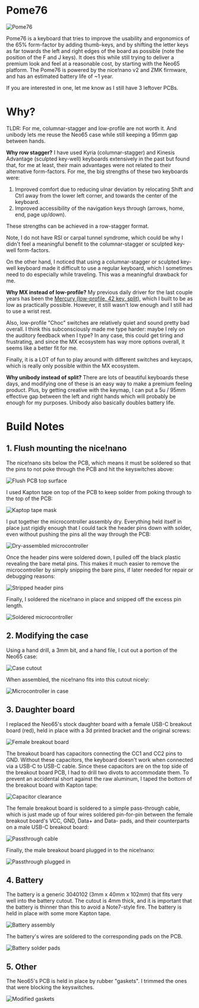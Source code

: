 # Pome76

![Pome76](/images/pome76.jpg)

Pome76 is a keyboard that tries to improve the usability and ergonomics of the 65% form-factor by adding thumb-keys, and by shifting the letter keys as far towards the left and right edges of the board as possible (note the position of the F and J keys). It does this while still trying to deliver a premium look and feel at a reasonable cost, by starting with the Neo65 platform. The Pome76 is powered by the nice!nano v2 and ZMK firmware, and has an estimated battery life of ~1 year.

If you are interested in one, let me know as I still have 3 leftover PCBs.

# Why?

TLDR: For me, columnar-stagger and low-profile are not worth it. And unibody lets me reuse the Neo65 case while still keeping a 95mm gap between hands.

**Why row stagger?** I have used Kyria (columnar-stagger) and Kinesis Advantage (sculpted key-well) keyboards extensively in the past but found that, for me at least, their main advantages were not related to their alternative form-factors. For me, the big strengths of these two keyboards were:

1. Improved comfort due to reducing ulnar deviation by relocating Shift and Ctrl away from the lower left corner, and towards the center of the keyboard.
2. Improved accessibility of the navigation keys through (arrows, home, end, page up/down).

These strengths can be achieved in a row-stagger format.

Note, I do not have RSI or carpal tunnel syndrome, which could be why I didn't feel a meaningful benefit to the columnar-stagger or sculpted key-well form-factors.

On the other hand, I noticed that using a columnar-stagger or sculpted key-well keyboard made it difficult to use a regular keyboard, which I sometimes need to do especially while traveling. This was a meaningful drawback for me.

**Why MX instead of low-profile?** My previous daily driver for the last couple years has been the [Mercury (low-profile, 42 key, split)](https://github.com/jmding8/MercuryKeyboard), which I built to be as low as practically possible. However, it still wasn't low enough and I still had to use a wrist rest.

Also, low-profile "Choc" switches are relatively quiet and sound pretty bad overall. I think this subconsciously made me type harder: maybe I rely on the auditory feedback when I type? In any case, this could get tiring and frustrating, and since the MX ecosystem has way more options overall, it seems like a better fit for me.

Finally, it is a LOT of fun to play around with different switches and keycaps, which is really only possible within the MX ecosystem.

**Why unibody instead of split?** There are lots of beautiful keyboards these days, and modifying one of these is an easy way to make a premium feeling product. Plus, by getting creative with the keymap, I can put a 5u / 95mm effective gap between the left and right hands which will probably be enough for my purposes. Unibody also basically doubles battery life.

# Build Notes

## 1. Flush mounting the nice!nano

The nice!nano sits below the PCB, which means it must be soldered so that the pins to not poke through the PCB and hit the keyswitches above:

![Flush PCB top surface](/images/flushMount1.jpg)

I used Kapton tape on top of the PCB to keep solder from poking through to the top of the PCB:

![Kaptop tape mask](/images/flushMount2.jpg)

I put together the microcontroller assembly dry. Everything held itself in place just rigidly enough that I could tack the header pins down with solder, even without pushing the pins all the way through the PCB:

![Dry-assembled microcontroller](/images/flushMount3.jpg)

Once the header pins were soldered down, I pulled off the black plastic revealing the bare metal pins. This makes it much easier to remove the microcontroller by simply snipping the bare pins, if later needed for repair or debugging reasons:

![Stripped header pins](/images/flushMount4.jpg)

Finally, I soldered the nice!nano in place and snipped off the excess pin length.

![Soldered microcontroller](/images/flushMount5.jpg)

## 2. Modifying the case

Using a hand drill, a 3mm bit, and a hand file, I cut out a portion of the Neo65 case:

![Case cutout](/images/case1.jpg)

When assembled, the nice!nano fits into this cutout nicely:

![Microcontroller in case](/images/case2.jpg)

## 3. Daughter board

I replaced the Neo65's stock daughter board with a female USB-C breakout board (red), held in place with a 3d printed bracket and the original screws:

![Female breakout board](/images/usb1.jpg)

The breakout board has capacitors connecting the CC1 and CC2 pins to GND. Without these capacitors, the keyboard doesn't work when connected via a USB-C to USB-C cable. Since these capacitors are on the top side of the breakout board PCB, I had to drill two divots to accommodate them. To prevent an accidental short against the raw aluminum, I taped the bottom of the breakout board with Kapton tape:

![Capacitor clearance](/images/usb2.jpg)

The female breakout board is soldered to a simple pass-through cable, which is just made up of four wires soldered pin-for-pin between the female breakout board's VCC, GND, Data+ and Data- pads, and their counterparts on a male USB-C breakout board:

![Passthrough cable](/images/usb3.jpg)

Finally, the male breakout board plugged in to the nice!nano:

![Passthrough plugged in](/images/usb4.jpg)

## 4. Battery

The battery is a generic 3040102 (3mm x 40mm x 102mm) that fits very well into the battery cutout. The cutout is 4mm thick, and it is important that the battery is thinner than this to avoid a Note7-style fire. The battery is held in place with some more Kapton tape.

![Battery assembly](/images/battery1.jpg)

The battery's wires are soldered to the corresponding pads on the PCB.

![Battery solder pads](/images/battery2.jpg)

## 5. Other

The Neo65's PCB is held in place by rubber "gaskets". I trimmed the ones that were blocking the keyswitches.

![Modified gaskets](/images/gasket1.jpg)
